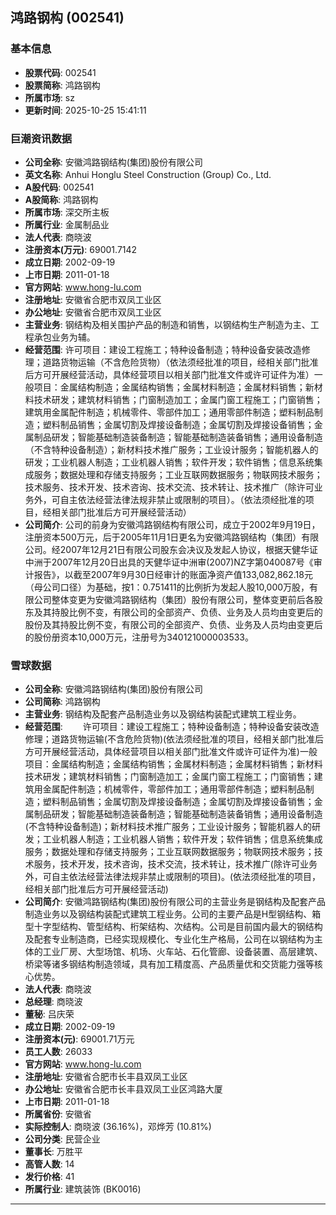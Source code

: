 ## 鸿路钢构 (002541)

### 基本信息

- **股票代码**: 002541
- **股票简称**: 鸿路钢构
- **所属市场**: sz
- **更新时间**: 2025-10-25 15:41:11

### 巨潮资讯数据

- **公司全称**: 安徽鸿路钢结构(集团)股份有限公司
- **英文名称**: Anhui Honglu Steel Construction (Group) Co., Ltd.
- **A股代码**: 002541
- **A股简称**: 鸿路钢构
- **所属市场**: 深交所主板
- **所属行业**: 金属制品业
- **法人代表**: 商晓波
- **注册资本(万元)**: 69001.7142
- **成立日期**: 2002-09-19
- **上市日期**: 2011-01-18
- **官方网站**: www.hong-lu.com
- **注册地址**: 安徽省合肥市双凤工业区
- **办公地址**: 安徽省合肥市双凤工业区
- **主营业务**: 钢结构及相关围护产品的制造和销售，以钢结构生产制造为主、工程承包业务为辅。
- **经营范围**: 许可项目：建设工程施工；特种设备制造；特种设备安装改造修理；道路货物运输（不含危险货物）（依法须经批准的项目，经相关部门批准后方可开展经营活动，具体经营项目以相关部门批准文件或许可证件为准）一般项目：金属结构制造；金属结构销售；金属材料制造；金属材料销售；新材料技术研发；建筑材料销售；门窗制造加工；金属门窗工程施工；门窗销售；建筑用金属配件制造；机械零件、零部件加工；通用零部件制造；塑料制品制造；塑料制品销售；金属切割及焊接设备制造；金属切割及焊接设备销售；金属制品研发；智能基础制造装备制造；智能基础制造装备销售；通用设备制造（不含特种设备制造）；新材料技术推广服务；工业设计服务；智能机器人的研发；工业机器人制造；工业机器人销售；软件开发；软件销售；信息系统集成服务；数据处理和存储支持服务；工业互联网数据服务；物联网技术服务；技术服务、技术开发、技术咨询、技术交流、技术转让、技术推广（除许可业务外，可自主依法经营法律法规非禁止或限制的项目）。（依法须经批准的项目，经相关部门批准后方可开展经营活动）
- **公司简介**: 公司的前身为安徽鸿路钢结构有限公司，成立于2002年9月19日，注册资本500万元，后于2005年11月1日更名为安徽鸿路钢结构（集团）有限公司。经2007年12月21日有限公司股东会决议及发起人协议，根据天健华证中洲于2007年12月20日出具的天健华证中洲审(2007)NZ字第040087号《审计报告》，以截至2007年9月30日经审计的账面净资产值133,082,862.18元（母公司口径）为基础，按1：0.751411的比例折为发起人股10,000万股，有限公司整体变更为安徽鸿路钢结构（集团）股份有限公司，整体变更前后各股东及其持股比例不变，有限公司的全部资产、负债、业务及人员均由变更后的股份及其持股比例不变，有限公司的全部资产、负债、业务及人员均由变更后的股份册资本10,000万元，注册号为340121000003533。

### 雪球数据

- **公司全称**: 安徽鸿路钢结构(集团)股份有限公司
- **公司简称**: 鸿路钢构
- **主营业务**: 钢结构及配套产品制造业务以及钢结构装配式建筑工程业务。
- **经营范围**: 　　许可项目：建设工程施工；特种设备制造；特种设备安装改造修理；道路货物运输(不含危险货物)(依法须经批准的项目，经相关部门批准后方可开展经营活动，具体经营项目以相关部门批准文件或许可证件为准)一般项目：金属结构制造；金属结构销售；金属材料制造；金属材料销售；新材料技术研发；建筑材料销售；门窗制造加工；金属门窗工程施工；门窗销售；建筑用金属配件制造；机械零件，零部件加工；通用零部件制造；塑料制品制造；塑料制品销售；金属切割及焊接设备制造；金属切割及焊接设备销售；金属制品研发；智能基础制造装备制造；智能基础制造装备销售；通用设备制造(不含特种设备制造)；新材料技术推广服务；工业设计服务；智能机器人的研发；工业机器人制造；工业机器人销售；软件开发；软件销售；信息系统集成服务；数据处理和存储支持服务；工业互联网数据服务；物联网技术服务；技术服务，技术开发，技术咨询，技术交流，技术转让，技术推广(除许可业务外，可自主依法经营法律法规非禁止或限制的项目)。(依法须经批准的项目，经相关部门批准后方可开展经营活动)
- **公司简介**: 安徽鸿路钢结构(集团)股份有限公司的主营业务是钢结构及配套产品制造业务以及钢结构装配式建筑工程业务。公司的主要产品是H型钢结构、箱型十字型结构、管型结构、桁架结构、次结构。公司是目前国内最大的钢结构及配套专业制造商，已经实现规模化、专业化生产格局，公司在以钢结构为主体的工业厂房、大型场馆、机场、火车站、石化管廊、设备装置、高层建筑、桥梁等诸多钢结构制造领域，具有加工精度高、产品质量优和交货能力强等核心优势。
- **法人代表**: 商晓波
- **总经理**: 商晓波
- **董秘**: 吕庆荣
- **成立日期**: 2002-09-19
- **注册资本(元)**: 69001.71万元
- **员工人数**: 26033
- **官方网站**: www.hong-lu.com
- **注册地址**: 安徽省合肥市长丰县双凤工业区
- **办公地址**: 安徽省合肥市长丰县双凤工业区鸿路大厦
- **上市日期**: 2011-01-18
- **所属省份**: 安徽省
- **实际控制人**: 商晓波 (36.16%)，邓烨芳 (10.81%)
- **公司分类**: 民营企业
- **董事长**: 万胜平
- **高管人数**: 14
- **发行价格**: 41
- **所属行业**: 建筑装饰 (BK0016)

---